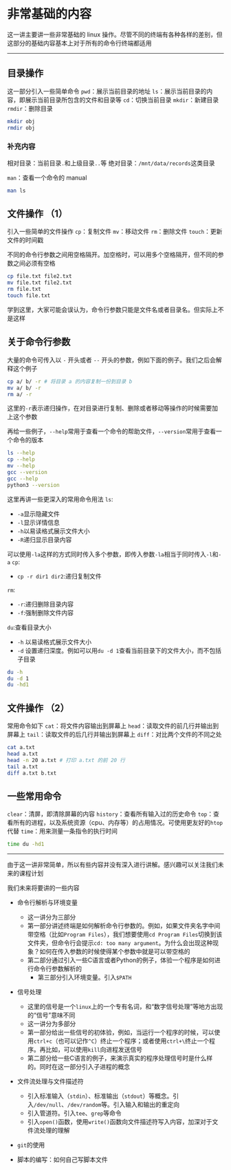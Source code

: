 # 非常基础的内容

这一讲主要讲一些非常基础的 linux 操作。尽管不同的终端有各种各样的差别，但这部分的基础内容基本上对于所有的命令行终端都适用

----

## 目录操作

这一部分引入一些简单命令
`pwd`：展示当前目录的地址
`ls`：展示当前目录的内容，即展示当前目录所包含的文件和目录等
`cd`：切换当前目录
`mkdir`：新建目录
`rmdir`：删除目录

```bash
mkdir obj
rmdir obj
```

### 补充内容

相对目录：当前目录`.`和上级目录`..`等
绝对目录：`/mnt/data/records`这类目录

`man`：查看一个命令的 manual

```bash
man ls
```

## 文件操作 （1）

引入一些简单的文件操作
`cp`：复制文件
`mv`：移动文件
`rm`：删除文件
`touch`：更新文件的时间戳

不同的命令行参数之间用空格隔开。加空格时，可以用多个空格隔开，但不同的参数之间必须有空格

```bash
cp file.txt file2.txt 
mv file.txt file2.txt
rm file.txt
touch file.txt
```

学到这里，大家可能会误认为，命令行参数只能是文件名或者目录名。但实际上不是这样

## 关于命令行参数

大量的命令可传入以 `-` 开头或者 `--` 开头的参数，例如下面的例子。我们之后会解释这个例子

```bash
cp a/ b/ -r # 将目录 a 的内容复制一份到目录 b
mv a/ b/ -r
rm a/ -r
```

这里的`-r`表示递归操作，在对目录进行复制、删除或者移动等操作的时候需要加上这个参数

再给一些例子，`--help`常用于查看一个命令的帮助文件，`--version`常用于查看一个命令的版本

```bash
ls --help
cp --help
mv --help
gcc --version
gcc --help
python3 --version
```

这里再讲一些更深入的常用命令用法
`ls`:

- `-a`显示隐藏文件
- `-l`显示详情信息
- `-h`以易读格式展示文件大小
- `-R`递归显示目录内容

可以使用`-la`这样的方式同时传入多个参数，即传入参数`-la`相当于同时传入`-l`和`-a`
`cp`:

- `cp -r dir1 dir2`:递归复制文件

`rm`:

- `-r`:递归删除目录内容
- `-f`:强制删除文件内容

`du`:查看目录大小

- `-h` 以易读格式展示文件大小
- `-d` 设置递归深度。例如可以用`du -d 1`查看当前目录下的文件大小，而不包括子目录
```bash
du -h
du -d 1
du -hd1
```

## 文件操作 （2）

常用命令如下
`cat`：将文件内容输出到屏幕上
`head`：读取文件的前几行并输出到屏幕上
`tail`：读取文件的后几行并输出到屏幕上
`diff`：对比两个文件的不同之处

```bash
cat a.txt
head a.txt
head -n 20 a.txt # 打印 a.txt 的前 20 行
tail a.txt
diff a.txt b.txt

```

## 一些常用命令

`clear`：清屏，即清除屏幕的内容
`history`：查看所有输入过的历史命令
`top`：查看所有的进程，以及系统资源（cpu、内存等）的占用情况。可使用更友好的`htop`代替
`time`：用来测量一条指令的执行时间

```bash
time du -hd1
```

----
由于这一讲非常简单，所以有些内容并没有深入进行讲解。感兴趣可以关注我们未来的课程计划

我们未来将要讲的一些内容

- 命令行解析与环境变量
  - 这一讲分为三部分
  - 第一部分讲述终端是如何解析命令行参数的。例如，如果文件夹名字中间带空格（比如`Program Files`），我们想要使用`cd Program Files`切换到该文件夹，但命令行会提示`cd: too many argument`。为什么会出现这种现象？如何在传入参数的时候使得某个参数中就是可以带空格的
  - 第二部分通过引入一些C语言或者Python的例子，体验一个程序是如何进行命令行参数解析的
    - 第三部分引入环境变量。引入`$PATH`
- 信号处理
  - 这里的信号是一个`linux`上的一个专有名词，和“数字信号处理”等地方出现的“信号”意味不同
  - 这一讲分为多部分
  - 第一部分给出一些信号的初体验，例如，当运行一个程序的时候，可以使用`ctrl+c`（也可以记作`^C`）终止一个程序；或者使用`ctrl+\`终止一个程序。再比如，可以使用`kill`向进程发送信号
  - 第二部分给一些C语言的例子，来演示真实的程序处理信号时是什么样的。同时在这一部分引入子进程的概念

- 文件流处理与文件描述符
  - 引入标准输入（`stdin`）、标准输出（`stdout`）等概念。引入`/dev/null`、`/dev/random`等。引入输入和输出的重定向
  - 引入管道符。引入`tee`、`grep`等命令
  - 引入`open()`函数，使用`write()`函数向文件描述符写入内容，加深对于文件流处理的理解

- `git`的使用
- 脚本的编写：如何自己写脚本文件
